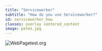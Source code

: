 ```yaml
---
title: "Serviceworker"
subtitle: "How do you use Serviceworker?"
id: serviceworker_how
classes: overlay centered_content
image: palms.jpg
---
```


![WebPagetest.org]({{site.baseurl}}images/front-end-performance/serviceworker.png)